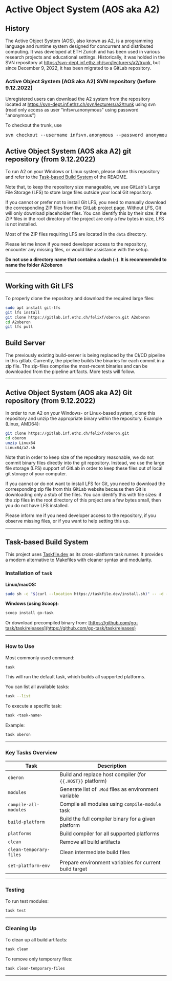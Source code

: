 # Active Object System (AOS aka A2)

## History

The Active Object System (AOS), also known as A2, is a programming language and runtime system designed for concurrent and distributed computing. It was developed at ETH Zurich and has been used in various research projects and educational settings.
Historically, it was holded in the SVN repository at https://svn-dept.inf.ethz.ch/svn/lecturers/a2/trunk, but since December 9, 2022, it has been migrated to a GitLab repository.

### Active Object System (AOS aka A2) SVN repository (before 9.12.2022)

Unregistered users can download the A2 system from the repository located at https://svn-dept.inf.ethz.ch/svn/lecturers/a2/trunk using svn (read only access as user "infsvn.anonymous" using password "anonymous")

To checkout the trunk, use
<pre>
svn checkout --username infsvn.anonymous --password anonymous https://svn-dept.inf.ethz.ch/svn/lecturers/a2/trunk aos
</pre>

## Active Object System (AOS aka A2) git repository (from 9.12.2022)

To run A2 on your Windows or Linux system, please clone this repository and refer to the [Task-based Build System](#task-based-build-system) of the README.

Note that, to keep the repository size manageable, we use GitLab's Large File Storage (LFS) to store large files outside your local Git repository.

If you cannot or prefer not to install Git LFS, you need to manually download the corresponding ZIP files from the GitLab project page. Without LFS, Git will only download placeholder files. You can identify this by their size: if the ZIP files in the root directory of the project are only a few bytes in size, LFS is not installed.

Most of the ZIP files requiring LFS are located in the `data` directory.

Please let me know if you need developer access to the repository, encounter any missing files, or would like assistance with the setup.

**Do not use a directory name that contains a dash (-). It is recommended to name the folder A2oberon**

---

## Working with Git LFS

To properly clone the repository and download the required large files:

```bash
sudo apt install git-lfs
git lfs install
git clone https://gitlab.inf.ethz.ch/felixf/oberon.git A2oberon
cd A2oberon
git lfs pull
```

## Build Server

The previously existing build-server is being replaced by the CI/CD pipeline in this gitlab. Currently, the pipeline builds the binaries for each commit in a zip file. The zip-files comprise the most-recent binaries and can be downloaded from the pipeline artifacts. More tests will follow.

---

## Active Object System (AOS aka A2) Git repository (from 9.12.2022)

In order to run A2 on your Windows- or Linux-based system, clone this repository and unzip the appropriate binary within the repository. Example (Linux, AMD64):

```bash
git clone https://gitlab.inf.ethz.ch/felixf/oberon.git
cd oberon
unzip Linux64
Linux64/a2.sh
```

Note that in order to keep size of the repository reasonable, we do not commit binary files directly into the git repository. Instead, we use the large file storage (LFS) support of GitLab in order to keep these files out of local git storage of your computer.

If you cannot or do not want to install LFS for Git, you need to download the corresponding zip file from this GitLab website because then Git is downloading only a stub of the files. You can identify this with file sizes: if the zip files in the root directory of this project are a few bytes small, then you do not have LFS installed.

Please inform me if you need developer access to the repository, if you observe missing files, or if you want to help setting this up.

---

## Task-based Build System

This project uses [Taskfile.dev](https://taskfile.dev) as its cross-platform task runner.
It provides a modern alternative to Makefiles with cleaner syntax and modularity.

### Installation of `task`

**Linux/macOS:**

```bash
sudo sh -c "$(curl --location https://taskfile.dev/install.sh)" -- -d -b /usr/local/bin
```

**Windows (using Scoop):**

```powershell
scoop install go-task
```

Or download precompiled binary from: [https://github.com/go-task/task/releases](https://github.com/go-task/task/releases)

---

### How to Use

Most commonly used command:

```bash
task
```

This will run the default task, which builds all supported platforms.

You can list all available tasks:

```bash
task --list
```

To execute a specific task:

```bash
task <task-name>
```

Example:

```bash
task oberon
```

---

### Key Tasks Overview

| Task                    | Description                                                |
| ----------------------- | ---------------------------------------------------------- |
| `oberon`                | Build and replace host compiler (for `{{.HOST}}` platform) |
| `modules`               | Generate list of `.Mod` files as environment variable      |
| `compile-all-modules`   | Compile all modules using `compile-module` task            |
| `build-platform`        | Build the full compiler binary for a given platform        |
| `platforms`             | Build compiler for all supported platforms                 |
| `clean`                 | Remove all build artifacts                                 |
| `clean-temporary-files` | Clean intermediate build files                             |
| `set-platform-env`      | Prepare environment variables for current build target     |

---

### Testing

To run test modules:

```bash
task test
```

---

### Cleaning Up

To clean up all build artifacts:

```bash
task clean
```

To remove only temporary files:

```bash
task clean-temporary-files
```

---